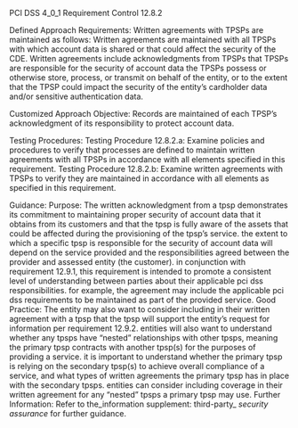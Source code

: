 PCI DSS 4_0_1 Requirement Control 12.8.2

Defined Approach Requirements:
Written agreements with TPSPs are maintained as follows: Written agreements are maintained with all TPSPs with which account data is shared or that could affect the security of the CDE. Written agreements include acknowledgments from TPSPs that TPSPs are responsible for the security of account data the TPSPs possess or otherwise store, process, or transmit on behalf of the entity, or to the extent that the TPSP could impact the security of the entity’s cardholder data and/or sensitive authentication data.

Customized Approach Objective:
Records are maintained of each TPSP’s acknowledgment of its responsibility to protect account data.

Testing Procedures:
Testing Procedure 12.8.2.a: Examine policies and procedures to verify that processes are defined to maintain written agreements with all TPSPs in accordance with all elements specified in this requirement.
Testing Procedure 12.8.2.b: Examine written agreements with TPSPs to verify they are maintained in accordance with all elements as specified in this requirement.

Guidance:
Purpose: The written acknowledgment from a tpsp demonstrates its commitment to maintaining proper security of account data that it obtains from its customers and that the tpsp is fully aware of the assets that could be affected during the provisioning of the tpsp’s service. the extent to which a specific tpsp is responsible for the security of account data will depend on the service provided and the responsibilities agreed between the provider and assessed entity (the customer). in conjunction with requirement 12.9.1, this requirement is intended to promote a consistent level of understanding between parties about their applicable pci dss responsibilities. for example, the agreement may include the applicable pci dss requirements to be maintained as part of the provided service. Good Practice: The entity may also want to consider including in their written agreement with a tpsp that the tpsp will support the entity’s request for information per requirement 12.9.2. entities will also want to understand whether any tpsps have “nested” relationships with other tpsps, meaning the primary tpsp contracts with another tpsp(s) for the purposes of providing a service. it is important to understand whether the primary tpsp is relying on the secondary tpsp(s) to achieve overall compliance of a service, and what types of written agreements the primary tpsp has in place with the secondary tpsps. entities can consider including coverage in their written agreement for any “nested” tpsps a primary tpsp may use. Further Information: Refer to the_information supplement: third-party_ _security assurance_ for further guidance.
